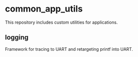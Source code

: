 # common_app_utils
This repository includes custom utilities for applications.

## logging
Framework for tracing to UART and retargeting printf into UART.

